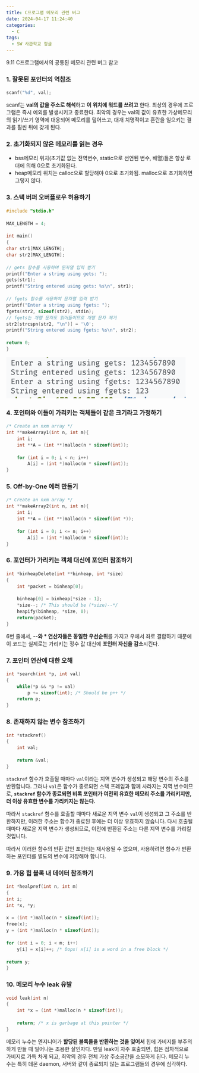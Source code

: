 ```yaml
---
title: C프로그램 메모리 관련 버그
date: 2024-04-17 11:24:40
categories: 
  - C
tags: 
  - SW 사관학교 정글
---
```


9.11 C프로그램에서의 공통된 메모리 관련 버그 참고

### 1. 잘못된 포인터의 역참조
```c
scanf("%d", val);
```
scanf는 **val의 값을 주소로 해석**하고 **이 위치에 워드를 쓰려고** 한다.
최상의 경우에 프로그램은 즉시 예외를 발생시키고 종료한다. 최악의 경우는 val의 값이 유효한 가상메모리의 읽기/쓰기 영역에 대응되어 메모리를 덮어쓰고, 대개 치명적이고 혼란을 일으키는 결과를 훨씬 뒤에 갖게 된다.

### 2. 초기화되지 않은 메모리를 읽는 경우
- bss메모리 위치(초기값 없는 전역변수, static으로 선언된 변수, 배열)들은 항상 로더에 의해 0으로 초기화된다.
- heap메모리 위치는 calloc으로 할당해야 0으로 초기화됨. malloc으로 초기화하면 그렇지 않다.

### 3. 스택 버퍼 오버플로우 허용하기

```c
#include "stdio.h"

MAX_LENGTH = 4;

int main()
{
char str1[MAX_LENGTH];
char str2[MAX_LENGTH];

// gets 함수를 사용하여 문자열 입력 받기
printf("Enter a string using gets: ");
gets(str1);
printf("String entered using gets: %s\n", str1);

// fgets 함수를 사용하여 문자열 입력 받기
printf("Enter a string using fgets: ");
fgets(str2, sizeof(str2), stdin);
// fgets는 개행 문자도 읽어들이므로 개행 문자 제거
str2[strcspn(str2, "\n")] = '\0';
printf("String entered using fgets: %s\n", str2);

return 0;
}
```

![](/images/c/1_1.png)

### 4. 포인터와 이들이 가리키는 객체들이 같은 크기라고 가정하기
```c
/* Create an nxm array */
int **makeArray1(int n, int m){
	int i;
	int **A = (int **)malloc(n * sizeof(int));

	for (int i = 0; i < n; i++)
		A[i] = (int *)malloc(m * sizeof(int));
}
```

### 5. Off-by-One 에러 만들기
```c
/* Create an nxm array */
int **makeArray2(int n, int m){
	int i;
	int **A = (int **)malloc(n * sizeof(int *));

	for (int i = 0; i <= n; i++)
		A[i] = (int *)malloc(m * sizeof(int));
}
```

### 6. 포인터가 가리키는 객체 대신에 포인터 참조하기
```c
int *binheapDelete(int **binheap, int *size)
{
	int *packet = binheap[0];

	binheap[0] = binheap[*size - 1];
	*size--; /* This should be (*size)--*/
	heapify(binheap, *size, 0);
	return(packet);
}
```
6번 줄에서, **--와 * 연산자들은 동일한 우선순위**를 가지고 우에서 좌로 결합하기 때문에 이 코드는 실제로는 가리키는 정수 값 대신에 **포인터 자신을 감소**시킨다. 

### 7. 포인터 연산에 대한 오해
```c
int *search(int *p, int val)
{
	while(*p && *p != val)
		p += sizeof(int); /* Should be p++ */
	return p;
}
```

### 8. 존재하지 않는 변수 참조하기
```c
int *stackref()
{
	int val;

	return &val;
}
```
`stackref` 함수가 호출될 때마다 `val`이라는 지역 변수가 생성되고 해당 변수의 주소를 반환합니다. 그러나 `val`은 함수가 종료되면 스택 프레임과 함께 사라지는 지역 변수이므로, **`stackref` 함수가 종료되면 비록 포인터가 여전히 유효한 메모리 주소를 가리키지만, 더 이상 유효한 변수를 가리키지는 않는다.**

따라서 `stackref` 함수를 호출할 때마다 새로운 지역 변수 `val`이 생성되고 그 주소를 반환하지만, 이러한 주소는 함수가 종료된 후에는 더 이상 유효하지 않습니다. 다시 호출될 때마다 새로운 지역 변수가 생성되므로, 이전에 반환된 주소는 다른 지역 변수를 가리킬 것입니다.

따라서 이러한 함수의 반환 값인 포인터는 재사용될 수 없으며, 사용하려면 함수가 반환하는 포인터를 별도의 변수에 저장해야 합니다.

### 9. 가용 힙 블록 내 데이터 참조하기
```c
int *healpref(int n, int m)
{
int i;
int *x, *y;

x = (int *)malloc(n * sizeof(int));
free(x);
y = (int *)malloc(n * sizeof(int));

for (int i = 0; i < m; i++)
	y[i] = x[i]++; /* Oops! x[i] is a word in a free block */

return y;
}
```
### 10. 메모리 누수 leak 유발
```c
void leak(int n)
{
	int *x = (int *)malloc(n * sizeof(int));
	
	return; /* x is garbage at this pointer */
}
```
메모리 누수는 엔지니어가 **할당된 블록들을 반환하는 것을 잊어서** 힙에 가비지를 부주의하게 만들 때 일어나는 조용한 살인자다.
만일 leak이 자주 호출되면, 힙은 점차적으로 가비지로 가득 차게 되고, 최악의 경우 전체 가상 주소공간을 소모하게 된다. 메모리 누수는 특히 데몬 daemon, 서버와 같이 종료되지 않는 프로그램들의 경우에 심각하다.